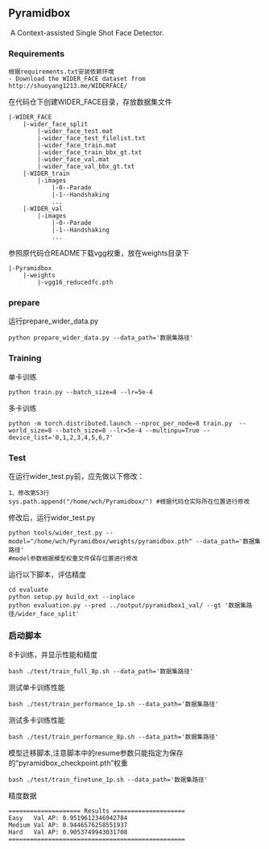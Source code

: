 ## Pyramidbox

​	A Context-assisted Single Shot Face Detector.



### Requirements

```
根据requirements.txt安装依赖环境
- Download the WIDER_FACE dataset from http://shuoyang1213.me/WIDERFACE/
```



在代码仓下创建WIDER_FACE目录，存放数据集文件

```
|-WIDER_FACE
	|-wider_face_split
		|-wider_face_test.mat
		|-wider_face_test_filelist.txt
		|-wider_face_train.mat
		|-wider_face_train_bbx_gt.txt
		|-wider_face_val.mat
		|-wider_face_val_bbx_gt.txt
	|-WIDER_train
		|-images
			|-0--Parade
			|-1--Handshaking
			...
	|-WIDER_val
		|-images
			|-0--Parade
			|-1--Handshaking
			...
```



参照原代码仓README下载vgg权重，放在weights目录下

```
|-Pyramidbox
	|-weights
		|-vgg16_reducedfc.pth
```



### prepare

运行prepare_wider_data.py

```
python prepare_wider_data.py --data_path='数据集路径'
```



### Training

单卡训练

```
python train.py --batch_size=8 --lr=5e-4 
```

多卡训练

```
python -m torch.distributed.launch --nproc_per_node=8 train.py  --world_size=8 --batch_size=8 --lr=5e-4 --multinpu=True --device_list='0,1,2,3,4,5,6,7' 
```



### Test

在运行wider_test.py前，应先做以下修改：

```
1、修改第53行
sys.path.append("/home/wch/Pyramidbox/") #根据代码仓实际所在位置进行修改
```

修改后，运行wider_test.py

```
python tools/wider_test.py --model="/home/wch/Pyramidbox/weights/pyramidbox.pth" --data_path='数据集路径'
#model参数根据模型权重文件保存位置进行修改
```

运行以下脚本，评估精度

```
cd evaluate
python setup.py build_ext --inplace
python evaluation.py --pred ../output/pyramidbox1_val/ --gt '数据集路径/wider_face_split'
```



### 启动脚本

8卡训练，并显示性能和精度

```
bash ./test/train_full_8p.sh --data_path='数据集路径'
```

测试单卡训练性能

```
bash ./test/train_performance_1p.sh --data_path='数据集路径'
```

测试多卡训练性能

```
bash ./test/train_performance_8p.sh --data_path='数据集路径'
```

模型迁移脚本,注意脚本中的resume参数只能指定为保存的“pyramidbox_checkpoint.pth”权重

```
bash ./test/train_finetune_1p.sh --data_path='数据集路径'
```

精度数据

```
==================== Results ====================
Easy   Val AP: 0.9519612346942784
Medium Val AP: 0.9446576258551937
Hard   Val AP: 0.9053749943031708
=================================================
```

